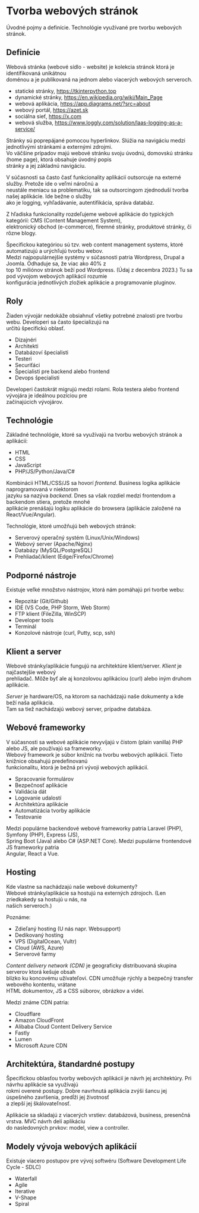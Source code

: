 # Tvorba webových stránok

Úvodné pojmy a definície. Technológie využívané pre tvorbu webových stránok. 

## Definície

Webová stránka (webové sídlo - website) je kolekcia stránok ktorá je identifikovaná unikátnou  
doménou a je publikovaná na jednom alebo viacerých webových serveroch.  

- statické stránky, https://tkinterpython.top
- dynamické stránky, https://en.wikipedia.org/wiki/Main_Page 
- webová aplikácia, https://app.diagrams.net/?src=about
- webový portál, https://azet.sk
- sociálna sieť, https://x.com
- webová služba, https://www.loggly.com/solution/laas-logging-as-a-service/

Stránky sú poprepájané pomocou hyperlinkov. Slúžia na navigáciu medzi jednotlivými stránkami a externými zdrojmi.  
Vo väčšine prípadov majú webové stránku svoju úvodnú, domovskú stránku (home page), ktorá obsahuje úvodný popis  
stránky a jej základnú navigáciu.  

V súčasnosti sa často časť funkcionality aplikácií outsorcuje na externé služby. Pretože ide o veľmi náročnú a  
neustále meniacu sa problematiku, tak sa outsorcingom zjednoduší tvorba našej aplikácie. Ide bežne o služby  
ako je logging, vyhľadávanie, autentifikácia, správa databáz.  

Z hľadiska funkcionality rozdeľujeme webové aplikácie do typických kategórií: CMS (Content Management System),  
elektronický obchod (e-commerce), firemné stránky, produktové stránky, či rôzne blogy.  

Špecifickou kategóriou sú tzv. web content management systems, ktoré automatizujú a urýchľujú tvorbu webov.   
Medzi najpopulárnejšie systémy v súčasnosti patria Wordpress, Drupal a Joomla. Odhaduje sa, že viac ako 40% z  
top 10 miliónov stránok beží pod Wordpress. (Údaj z decembra 2023.) Tu sa pod vývojom webových aplikácií rozumie  
konfigurácia jednotlivých zložiek aplikácie a programovanie pluginov.  

## Roly 

Žiaden vývojár nedokáže obsiahnuť všetky potrebné znalosti pre tvorbu webu. Developeri sa často špecializujú na  
určitú špecifickú oblasť. 

- Dizajnéri
- Architekti
- Databázoví špecialisti
- Testeri
- Securiťáci
- Špecialisti pre backend alebo frontend
- Devops špecialisti

Developeri častokrát migrujú medzi rolami. Rola testera alebo frontend vývojára je ideálnou pozíciou pre  
začínajúcich vývojárov. 


## Technológie

Základné technológie, ktoré sa využívajú na tvorbu webových stránok a aplikácií:

- HTML
- CSS
- JavaScript
- PHP/JS/Python/Java/C#

Kombinácii HTML/CSS/JS sa hovorí *frontend*. Business logika aplikácie naprogramovaná v niektorom  
jazyku sa nazýva *backend*. Dnes sa však rozdiel medzi frontendom a backendom stiera, pretože mnohé  
aplikácie prenášajú logiku aplikácie do browsera (aplikácie založené na React/Vue/Angular).  

Technológie, ktoré umožňujú beh webových stránok:

- Serverový operačný systém (Linux/Unix/Windows)
- Webový server (Apache/Nginx) 
- Databázy (MySQL/PostgreSQL) 
- Prehliadač/klient (Edge/Firefox/Chrome)

## Podporné nástroje

Existuje veľké množstvo nástrojov, ktorá nám pomáhajú pri tvorbe webu:  

- Repozitár (Git/Github)
- IDE (VS Code, PHP Storm, Web Storm)
- FTP klient (FileZilla, WinSCP)
- Developer tools
- Terminál
- Konzolové nástroje (curl, Putty, scp, ssh)
  
## Klient a server

Webové stránky/aplikácie fungujú na architektúre klient/server. *Klient* je najčastejšie webový  
prehliadač. Môže byť ale aj konzolovou aplikáciou (curl) alebo iným druhom aplikácie.  

*Server* je hardware/OS, na ktorom sa nachádzajú naše dokumenty a kde beží naša aplikácia.  
Tam sa tiež nachádzajú webový server, prípadne databáza.  

## Webové frameworky

V súčasnosti sa webové aplikácie nevyvíjajú v čistom (plain vanilla) PHP alebo JS, ale používajú sa frameworky.  
Webový framework je súbor knižníc na tvorbu webových aplikácií. Tieto knižnice obsahujú predefinovanú  
funkcionalitu, ktorá je bežná pri vývoji webových aplikácií.  

- Spracovanie formulárov
- Bezpečnosť aplikácie
- Validácia dát
- Logovanie udalostí
- Architektúra aplikácie
- Automatizácia tvorby aplikácie
- Testovanie

Medzi populárne backendové webové frameworky patria Laravel (PHP), Symfony (PHP), Express (JS),  
Spring Boot (Java) alebo C# (ASP.NET Core). Medzi pupulárne frontendové JS frameworky patria  
Angular, React a Vue.  

## Hosting 

Kde vlastne sa nachádzajú naše webové dokumenty?  
Webové stránky/aplikácie sa hostujú na externých zdrojoch. (Len zriedkakedy sa hostujú u nás, na  
našich serveroch.)  

Poznáme:

- Zdieľaný hosting (U nás napr. Websupport)
- Dedikovaný hosting
- VPS (DigitalOcean, Vultr)
- Cloud (AWS, Azure)
- Serverové farmy

*Content delivery network (CDN)* je geograficky distribuovaná skupina serverov ktorá kešuje obsah  
blízko ku koncovému užívateľovi. CDN umožňuje rýchly a bezpečný transfer webového kontentu, vrátane  
HTML dokumentov, JS a CSS súborov, obrázkov a videí.  

Medzi známe CDN patria:

- Cloudflare
- Amazon CloudFront
- Alibaba Cloud Content Delivery Service
- Fastly
- Lumen
- Microsoft Azure CDN



## Architektúra, štandardné postupy

Špecifickou oblasťou tvorby webových aplikácií je návrh jej architektúry. Pri návrhu aplikácie sa využívajú  
rokmi overené postupy. Dobre navrhnutá aplikácia zvýši šancu jej úspešného zavŕšenia, predĺži jej životnosť   
a zlepší jej škálovateľnosť.  

Aplikácie sa skladajú z viacerých vrstiev: databázová, business, presenčná vrstva. MVC návrh delí aplikáciu  
do nasledovných prvkov: model, view a controller.  

## Modely vývoja webových aplikácií

Existuje viacero postupov pre vývoj softwéru (Software Development Life Cycle - SDLC)

- Waterfall
- Agile
- Iterative
- V-Shape
- Spiral

  




